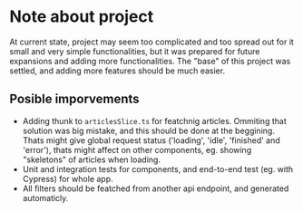 # Note about project

At current state, project may seem too complicated and too spread out for it small and very simple functionalities, but it was prepared for future expansions and adding more functionalities. The "base" of this project was settled, and adding more features should be much easier.

## Posible imporvements

-   Adding thunk to `articlesSlice.ts` for featchnig articles. Ommiting that solution was big mistake, and this should be done at the beggining. Thats might give global request status ('loading', 'idle', 'finished' and 'error'), thats might affect on other components, eg. showing "skeletons" of articles when loading.
-   Unit and integration tests for components, and end-to-end test (eg. with Cypress) for whole app.
-   All filters should be featched from another api endpoint, and generated automaticly.
